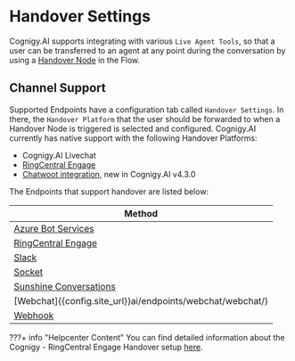 # Handover Settings

Cognigy.AI supports integrating with various `Live Agent Tools`, so that a user can be transferred to an agent at any point during the conversation by using a [Handover Node](doc:live-chat) in the Flow.

## Channel Support

<div class="divider"></div>

Supported Endpoints have a configuration tab called `Handover Settings`. In there, the `Handover Platform` that the user should be forwarded to when a Handover Node is triggered is selected and configured. Cognigy.AI currently has native support with the following Handover Platforms:

- Cognigy.AI Livechat
- [RingCentral Engage](https://www.ringcentral.com/digital-customer-engagement.html)
- [Chatwoot integration]({{config.site_url}}ai/endpoints/chatwoot-integration/), new in Cognigy.AI v4.3.0

The Endpoints that support handover are listed below:

| Method      |
| ----------- | 
| [Azure Bot Services]({{config.site_url}}ai/endpoints/azure-bot-services/) | 
| [RingCentral Engage]({{config.site_url}}ai/endpoints/ringcentral-engage/) | 
| [Slack]({{config.site_url}}ai/endpoints/slack) |
| [Socket]({{config.site_url}}ai/endpoints/socketio)|
| [Sunshine Conversations]({{config.site_url}}ai/endpoints/sunshine-conversations) |
| [Webchat]{{config.site_url}}ai/endpoints/webchat/webchat/) |
| [Webhook]({{config.site_url}}ai/endpoints/webhook/)|

???+ info "Helpcenter Content"
    You can find detailed information about the Cognigy - RingCentral Engage Handover setup [here](https://support.cognigy.com/hc/en-us/articles/360016275260).